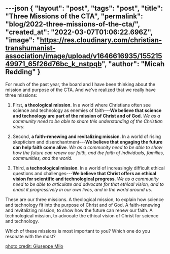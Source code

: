 ---json
{
    "layout": "post",
    "tags": "post",
    "title": "Three Missions of the CTA",
    "permalink": "blog/2022-three-missions-of-the-cta/",
    "created_at": "2022-03-07T01:06:22.696Z",
    "image":  "https://res.cloudinary.com/christian-transhumanist-association/image/upload/v1646616935/15521549971_65f26d76bc_k_nstpqb",
    "author": "Micah Redding"
}
---
For much of the past year, the board and I have been thinking about the mission and purpose of the CTA. And we've realized that we really have three missions:

1.  First, **a theological mission**. In a world where Christians often see science and technology as enemies of faith---**We believe that science and technology are part of the mission of Christ and of God**. *We as a community need to be able to share this understanding of the Christian story.*

2.  Second, **a faith-renewing and revitalizing mission**. In a world of rising skepticism and disenchantment---**We believe that engaging the future can help faith come alive**. *We as a community need to be able to show how the future can renew our faith, and the faith of individuals, families, communities, and the world.*

3.  Third, **a technological mission**. In a world of increasingly difficult ethical questions and challenges---**We believe that Christ offers an ethical vision for scientific and technological progress**. *We as a community need to be able to articulate and advocate for that ethical vision, and to enact it progressively in our own lives, and in the world around us.*

These are our three missions. A theological mission, to explain how science and technology fit into the purpose of Christ and of God. A faith-renewing and revitalizing mission, to show how the future can renew our faith. A technological mission, to advocate the ethical vision of Christ for science and technology.

Which of these missions is most important to you? Which one do you resonate with the most?

<a href="http://pixael.com">photo credit: Giuseppe Milo</a>
